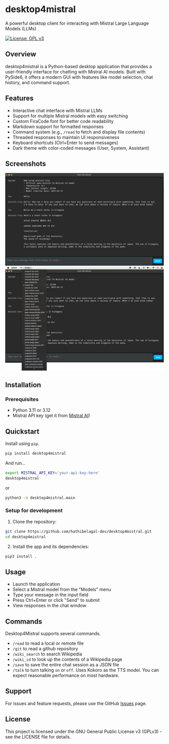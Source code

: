 # desktop4mistral

A powerful desktop client for interacting with Mistral Large Language Models (LLMs)

[![License: GPL v3](https://img.shields.io/badge/License-GPLv3-blue.svg)](https://www.gnu.org/licenses/gpl-3.0)

## Overview

desktop4mistral is a Python-based desktop application that provides a user-friendly interface for chatting with Mistral AI models. Built with PySide6, it offers a modern GUI with features like model selection, chat history, and command support.

## Features

- Interactive chat interface with Mistral LLMs
- Support for multiple Mistral models with easy switching
- Custom FiraCode font for better code readability
- Markdown support for formatted responses
- Command system (e.g., `/read` to fetch and display file contents)
- Threaded responses to maintain UI responsiveness
- Keyboard shortcuts (Ctrl+Enter to send messages)
- Dark theme with color-coded messages (User, System, Assistant)

## Screenshots

<img src="https://raw.githubusercontent.com/hathibelagal-dev/desktop4mistral/refs/heads/main/sshots/0.png" style="width:800px;"/>

<img src="https://raw.githubusercontent.com/hathibelagal-dev/desktop4mistral/refs/heads/main/sshots/1.png" style="width:800px;"/>

## Installation

### Prerequisites

- Python 3.11 or 3.12
- Mistral API key (get it from [Mistral AI](https://mistral.ai/))

## Quickstart

Install using `pip`.
```bash
pip install desktop4mistral
```

And run...
```bash
export MISTRAL_API_KEY='your-api-key-here'
desktop4mistral
```

or

```bash
python3 -m desktop4mistral.main
```

### Setup for development

1. Clone the repository:
```bash
git clone https://github.com/hathibelagal-dev/desktop4mistral.git
cd desktop4mistral
```

2. Install the app and its dependencies:
```bash
pip3 install .
```

## Usage

- Launch the application
- Select a Mistral model from the "Models" menu
- Type your message in the input field
- Press Ctrl+Enter or click "Send" to submit
- View responses in the chat window

## Commands

Desktop4Mistral supports several commands.

- `/read` to read a local or remote file
- `/git` to read a github repository
- `/wiki_search` to search Wikipedia
- `/wiki_id` to look up the contents of a Wikipedia page
- `/save` to save the entire chat session as a JSON file
- `/talk` to turn talking `on` or `off`. Uses Kokoro as the TTS model. You can expect reasonable performance on most hardware.

## Support
For issues and feature requests, please use the GitHub [Issues](https://github.com/hathibelagal-dev/desktop4mistral/issues) page.

## License

This project is licensed under the GNU General Public License v3 (GPLv3) - see the LICENSE file for details.


